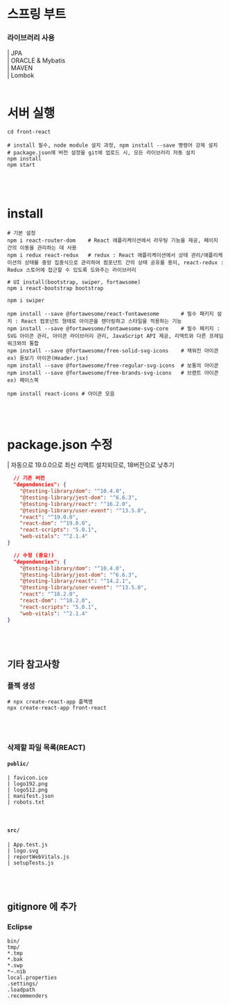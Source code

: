 # 스프링 부트 
### 라이브러리 사용
| JPA <br/>
| ORACLE & Mybatis<br/>
| MAVEN <br/>
| Lombok
<br/>
<br/>


# 서버 실행
```shell
cd front-react

# install 필수, node module 설치 과정, npm install --save 명령어 강제 설치
# package.json에 버전 설정을 git에 업로드 시, 모든 라이브러리 자동 설치
npm install
npm start 
```
<br/>
<br/>

# install
```shell
# 기본 설정
npm i react-router-dom    # React 애플리케이션에서 라우팅 기능을 제공, 페이지 간의 이동을 관리하는 데 사용
npm i redux react-redux   # redux : React 애플리케이션에서 상태 관리/애플리케이션의 상태를 중앙 집중식으로 관리하여 컴포넌트 간의 상태 공유를 용이, react-redux : Redux 스토어에 접근할 수 있도록 도와주는 라이브러리

# UI install(bootstrap, swiper, fortawsome)
npm i react-bootstrap bootstrap  

npm i swiper

npm install --save @fortawesome/react-fontawesome       # 필수 패키지 설치 : React 컴포넌트 형태로 아이콘을 렌더링하고 스타일을 적용하는 기능
npm install --save @fortawesome/fontawesome-svg-core    # 필수 패키지 : SVG 아이콘 관리, 아이콘 라이브러리 관리, JavaScript API 제공, 리액트와 다른 프레임워크와의 통합
npm install --save @fortawesome/free-solid-svg-icons    # 채워진 아이콘 ex) 돋보기 아이콘(Header.jsx)
npm install --save @fortawesome/free-regular-svg-icons  # 보통의 아이콘
npm install --save @fortawesome/free-brands-svg-icons   # 브랜트 아이콘 ex) 페이스북

npm install react-icons # 아이콘 모음

```

<br/>
<br/>


# package.json 수정 
| 자동으로 19.0.0으로 최신 리액트 설치되므로, 18버전으로 낮추기
```json
  // 기존 버전 
  "dependencies": {
    "@testing-library/dom": "^10.4.0",
    "@testing-library/jest-dom": "^6.6.3",
    "@testing-library/react": "^16.2.0",
    "@testing-library/user-event": "^13.5.0",
    "react": "^19.0.0",
    "react-dom": "^19.0.0",
    "react-scripts": "5.0.1",
    "web-vitals": "^2.1.4"
}

  // 수정 (중요!)
  "dependencies": {
    "@testing-library/dom": "^10.4.0",
    "@testing-library/jest-dom": "^6.6.3",
    "@testing-library/react": "^14.2.1",
    "@testing-library/user-event": "^13.5.0",
    "react": "^18.2.0",
    "react-dom": "^18.2.0",
    "react-scripts": "5.0.1",
    "web-vitals": "^2.1.4"
}
```

<br/>
<br/>

## 기타 참고사항
###  플젝 생성 
```shell
# npx create-react-app 플젝명
npx create-react-app front-react
```
<br/>
<br/>

### 삭제할 파일 목록(REACT)
#### `public/` 
```
| favicon.ico
| logo192.png
| logo512.png
| manifest.json
| robots.txt
```
<br/>

#### `src/`
```
| App.test.js
| logo.svg
| reportWebVitals.js
| setupTests.js
```
<br/>
<br/>

## gitignore 에 추가
### Eclipse ###
```.metadata
bin/
tmp/
*.tmp
*.bak
*.swp
*~.nib
local.properties
.settings/
.loadpath
.recommenders
```
